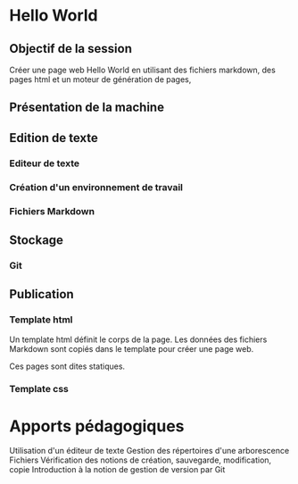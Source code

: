 # Hello World

## Objectif de la session
Créer une page web Hello World en utilisant des fichiers markdown, des pages html
et un moteur de génération de pages,

## Présentation de la machine

## Edition de texte

### Editeur de texte

### Création d'un environnement de travail

### Fichiers Markdown

## Stockage

### Git

## Publication

### Template html
Un template html définit le corps de la page. Les données des fichiers Markdown
sont copiés dans le template pour créer une page web.

Ces pages sont dites statiques.


### Template css



# Apports pédagogiques
Utilisation d'un éditeur de texte
Gestion des répertoires d'une arborescence Fichiers
Vérification des notions de création, sauvegarde, modification, copie
Introduction à la notion de gestion de version par Git
